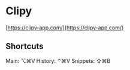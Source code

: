 # Clipy
[https://clipy-app.com/](https://clipy-app.com/)

## Shortcuts
Main: ⌥⌘V
History: ⌃⌘V
Snippets: ⇧⌘B